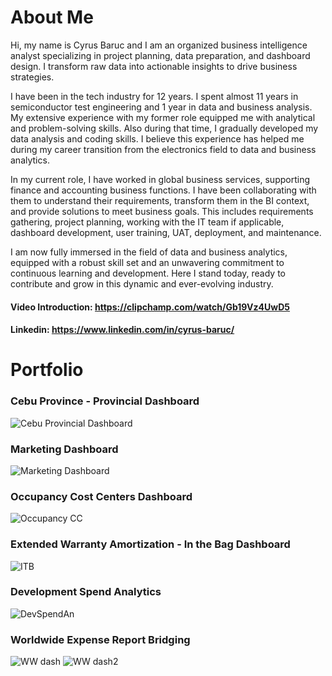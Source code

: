 # About Me
Hi, my name is Cyrus Baruc and I am an organized business intelligence analyst specializing in project planning, data preparation, and dashboard design. I transform raw data into actionable insights to drive business strategies.

I have been in the tech industry for 12 years. I spent almost 11 years in semiconductor test engineering and 1 year in data and business analysis. My extensive experience with my former role equipped me with analytical and problem-solving skills. Also during that time, I gradually developed my data analysis and coding skills. I believe this experience has helped me during my career transition from the electronics field to data and business analytics. 

In my current role, I have worked in global business services, supporting finance and accounting business functions. I have been collaborating with them to understand their requirements, transform them in the BI context, and provide solutions to meet business goals. This includes requirements gathering, project planning, working with the IT team if applicable, dashboard development, user training, UAT, deployment, and maintenance. 

I am now fully immersed in the field of data and business analytics, equipped with a robust skill set and an unwavering commitment to continuous learning and development. Here I stand today, ready to contribute and grow in this dynamic and ever-evolving industry.

#### Video Introduction: https://clipchamp.com/watch/Gb19Vz4UwD5
#### Linkedin: https://www.linkedin.com/in/cyrus-baruc/

# Portfolio
### Cebu Province - Provincial Dashboard
![Cebu Provincial Dashboard](https://github.com/greatcyan/Analytics-portfolio/assets/95137493/3a2aa085-7a10-44b0-bbc1-11ff298a0033)

### Marketing Dashboard
![Marketing Dashboard](https://github.com/greatcyan/Analytics-portfolio/assets/95137493/3dbcd6cf-374d-4903-aeed-1f1d686a993e)

### Occupancy Cost Centers Dashboard
![Occupancy CC](https://github.com/greatcyan/Analytics-portfolio/assets/95137493/4a09ff21-b86f-4bc0-b2f8-d108f9d07797)

### Extended Warranty Amortization - In the Bag Dashboard
![ITB](https://github.com/greatcyan/Analytics-portfolio/assets/95137493/591b53be-a001-4780-842e-9a1414a242b1)

### Development Spend Analytics
![DevSpendAn](https://github.com/greatcyan/Analytics-portfolio/assets/95137493/a337a2ed-b017-491d-b53a-524d0f65176b)

### Worldwide Expense Report Bridging
![WW dash](https://github.com/greatcyan/Analytics-portfolio/assets/95137493/62712d5a-8184-43e1-949d-980989f57f04)
![WW dash2](https://github.com/greatcyan/Analytics-portfolio/assets/95137493/486825a7-df03-4440-bb01-d1e87001f055)









